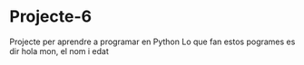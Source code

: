 # Projecte-6
Projecte per aprendre a programar en Python
Lo que fan estos pogrames es dir hola mon, el nom i edat

